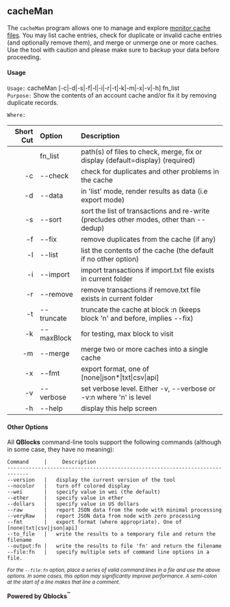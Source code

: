 ## cacheMan

The `cacheMan` program allows one to  manage and explore [monitor cache files](../../monitors/README.md). You may list cache entries, check for duplicate or invalid cache entries (and optionally remove them), and merge or unmerge one or more caches. Use the tool with caution and please make sure to backup your data before proceeding.

#### Usage

`Usage:`    cacheMan [-c|-d|-s|-f|-l|-i|-r|-t|-k|-m|-x|-v|-h] fn_list  
`Purpose:`  Show the contents of an account cache and/or fix it by removing duplicate records.

`Where:`  

| Short Cut | Option | Description |
| -------: | :------- | :------- |
|  | fn_list | path(s) of files to check, merge, fix or display (default=display) (required) |
| -c | --check | check for duplicates and other problems in the cache |
| -d | --data | in 'list' mode, render results as data (i.e export mode) |
| -s | --sort | sort the list of transactions and re-write (precludes other modes, other than --dedup) |
| -f | --fix | remove duplicates from the cache (if any) |
| -l | --list | list the contents of the cache (the default if no other option) |
| -i | --import | import transactions if import.txt file exists in current folder |
| -r | --remove | remove transactions if remove.txt file exists in current folder |
| -t | --truncate <num> | truncate the cache at block :n (keeps block 'n' and before, implies --fix) |
| -k | --maxBlock <num> | for testing, max block to visit |
| -m | --merge | merge two or more caches into a single cache |
| -x | --fmt <val> | export format, one of [none&#124;json*&#124;txt&#124;csv&#124;api] |
| -v | --verbose | set verbose level. Either -v, --verbose or -v:n where 'n' is level |
| -h | --help | display this help screen |

#### Other Options

All **QBlocks** command-line tools support the following commands (although in some case, they have no meaning):

    Command     |     Description
    -----------------------------------------------------------------------------
    --version   |   display the current version of the tool
    --nocolor   |   turn off colored display
    --wei       |   specify value in wei (the default)
    --ether     |   specify value in ether
    --dollars   |   specify value in US dollars
    --raw       |   report JSON data from the node with minimal processing
    --veryRaw   |   report JSON data from node with zero processing
    --fmt       |   export format (where appropriate). One of [none|txt|csv|json|api]
    --to_file   |   write the results to a temporary file and return the filename
    --output:fn |   write the results to file 'fn' and return the filename
    --file:fn   |   specify multiple sets of command line options in a file.

<small>*For the `--file:fn` option, place a series of valid command lines in a file and use the above options. In some cases, this option may significantly improve performance. A semi-colon at the start of a line makes that line a comment.*</small>

**Powered by Qblocks<sup>&trade;</sup>**


